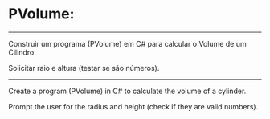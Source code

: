 # PVolume:

------------------------------------------------------------------------------------------------

Construir um programa (PVolume) em C# para calcular o Volume de um Cilindro. 

Solicitar raio e altura (testar se são números).

------------------------------------------------------------------------------------------------

Create a program (PVolume) in C# to calculate the volume of a cylinder.

Prompt the user for the radius and height (check if they are valid numbers).

